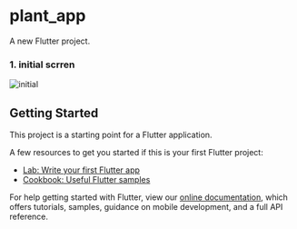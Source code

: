 # plant_app

A new Flutter project.

### 1. initial scrren

![initial](![image](https://user-images.githubusercontent.com/59638467/103507931-9583a300-4ea3-11eb-9950-c515fcf14a1d.png)
)

## Getting Started

This project is a starting point for a Flutter application.

A few resources to get you started if this is your first Flutter project:

- [Lab: Write your first Flutter app](https://flutter.dev/docs/get-started/codelab)
- [Cookbook: Useful Flutter samples](https://flutter.dev/docs/cookbook)

For help getting started with Flutter, view our
[online documentation](https://flutter.dev/docs), which offers tutorials,
samples, guidance on mobile development, and a full API reference.
